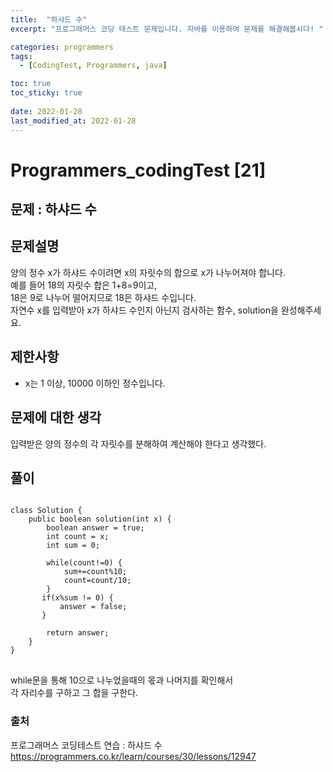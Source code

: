 ```yaml
---
title:  "하샤드 수"
excerpt: "프로그래머스 코딩 테스트 문제입니다. 자바를 이용하여 문제를 해결해봅시다! "

categories: programmers
tags:
  - [CodingTest, Programmers, java]

toc: true
toc_sticky: true
 
date: 2022-01-28
last_modified_at: 2022-01-28
---
```

# Programmers_codingTest [21]

## 문제 : 하샤드 수

## 문제설명  
양의 정수 x가 하샤드 수이려면 x의 자릿수의 합으로 x가 나누어져야 합니다.  
예를 들어 18의 자릿수 합은 1+8=9이고,  
18은 9로 나누어 떨어지므로 18은 하샤드 수입니다.  
자연수 x를 입력받아 x가 하샤드 수인지 아닌지 검사하는 함수, solution을 완성해주세요.

## 제한사항
- x는 1 이상, 10000 이하인 정수입니다.  
 

## 문제에 대한 생각
입력받은 양의 정수의 각 자릿수를 분해하여 계산해야 한다고 생각했다.  

## 풀이
<pre>
<code>
class Solution {
    public boolean solution(int x) {
        boolean answer = true;
        int count = x;
        int sum = 0;
        
        while(count!=0) {
            sum+=count%10;
            count=count/10;
        }
       if(x%sum != 0) {
           answer = false;
       }
        
        return answer;
    }
}
</code>
</pre> 

while문을 통해 10으로 나누었을때의 몫과 나머지를 확인해서  
각 자리수를 구하고 그 합을 구한다.  

### 출처

프로그래머스 코딩테스트 연습 : 하샤드 수  
https://programmers.co.kr/learn/courses/30/lessons/12947